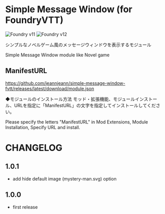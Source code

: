 # Simple Message Window (for FoundryVTT)

![Foundry v11](https://img.shields.io/badge/foundry-v11-green)
![Foundry v12](https://img.shields.io/badge/foundry-v12-green)

シンプルなノベルゲーム風のメッセージウィンドウを表示するモジュール

Simple Message Window module like Novel game

## ManifestURL
https://github.com/jeannjeann/simple-message-window-fvtt/releases/latest/download/module.json

◆モジュールのインストール方法
モッド・拡張機能、モジュールインストール、URLを指定に「ManifestURL」の文字を指定してインストールしてください。

Please specify the letters "ManifestURL" in Mod Extensions, Module Installation, Specify URL and install.

# CHANGELOG

## 1.0.1
- add hide default image (mystery-man.svg) option

## 1.0.0
- first release